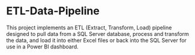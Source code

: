 # ETL-Data-Pipeline
This project implements an ETL (Extract, Transform, Load) pipeline designed to pull data from a SQL Server database, process and transform the data, and load it into either Excel files or back into the SQL Server for use in a Power BI dashboard.
